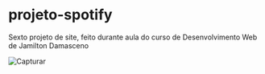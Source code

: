 # projeto-spotify
 Sexto projeto de site, feito durante aula do curso de Desenvolvimento Web de Jamilton Damasceno

![Capturar](https://user-images.githubusercontent.com/66340495/86520290-f3620000-be18-11ea-8678-0c220aceb5f2.PNG)
